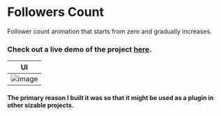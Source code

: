 # Followers Count
Follower count animation that starts from zero and gradually increases.

### Check out a live demo of the project [here](#).

|               UI      | 
| ----------------------------------- | 
| ![image](https://github.com/khaledelhannat/followers-count/assets/76536316/a468e5a4-dc88-4eaf-ba1d-9b91ee046a47) |

#### The primary reason I built it was so that it might be used as a plugin in other sizable projects.
